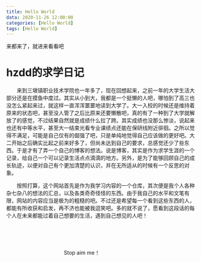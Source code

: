 ```yaml
---
title: Hello World
data: 2020-11-26 12:00:00
categories: [Hello World]
tags: [Hello World]
---
```

来都来了，就进来看看吧

# hzdd的求学日记

&emsp;&emsp;来到三墩镇职业技术学院也一年多了，现在回想起来，之前一年的大学生活大部分还是在摸鱼中度过。其实从小到大，我都是一个挺懒的人吧，哪怕到了高三也没怎么紧起来过，就这样一直浑浑噩噩地读到大学了。大一入校的时候还是维持着原来的状态吧，甚至没人管了之后比原来还要懒散吧，真的有了一种到了大学就解放了的感觉，不过结果自然就是成绩什么拉了跨。其实成绩也没那么惨淡，说起来也还有中等水平，甚至大一结束光看专业课绩点还能在保研线附近徘徊。之所以觉得不满足，可能是自己仅有的倔强了吧，只是单纯地觉得自己应该做的更好吧。大二开始之后确实比起之前来好多了，但尚未达到自己的要求，总感觉还少了些东西。于是才有了弄一个自己的博客的想法。说是博客，其实是作为求学生涯的一个记录，给自己一个可以记录生活点点滴滴的地方。另外，是为了能够回顾自己的成长轨迹，以便对自己有个更加清楚的认识，并在无所适从的时候有一个反思的对象。

&emsp;&emsp;按照打算，这个网站首先是作为我学习内容的一个仓库，其次便是我个人各种杂七杂八的想法的汇总，以及各类奇奇怪怪的东西。由于我自己的水平和文笔有限，网站的内容应当是极为的粗糙的吧。不过还是希望每一个看到这些东西的人，都能有所收获和启发，再不济也能被我逗笑吧。多的就不说了，愿看到这段话的每个人在未来都能过着自己想要的生活，遇到自己想见的人吧！

                                                     

 

&emsp;&emsp;&emsp;&emsp;&emsp;&emsp;&emsp;&emsp;&emsp;&emsp;&emsp;&emsp;&emsp;&emsp;&emsp;&emsp;&emsp;&emsp;&emsp;&emsp;&emsp;&emsp;&emsp;&emsp;&emsp;&emsp;&emsp;&emsp;&emsp;&emsp;&emsp;&emsp;&emsp;&emsp;&emsp;&emsp;&emsp;&emsp;&emsp;&emsp;&emsp;&emsp;&emsp;&emsp;&emsp;&emsp;&emsp;Stop aim me！

